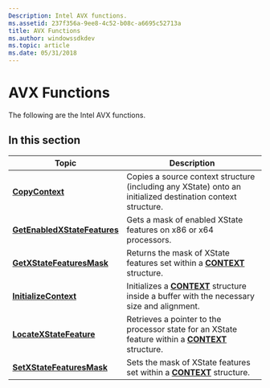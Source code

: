 ```yaml
---
Description: Intel AVX functions.
ms.assetid: 237f356a-9ee8-4c52-b08c-a6695c52713a
title: AVX Functions
ms.author: windowssdkdev
ms.topic: article
ms.date: 05/31/2018
---
```


# AVX Functions

The following are the Intel AVX functions.

## In this section



| Topic                                                                   | Description                                                                                                                    |
|-------------------------------------------------------------------------|--------------------------------------------------------------------------------------------------------------------------------|
| [**CopyContext**](/windows/desktop/api/WinBase/nf-winbase-copycontext)<br/>                           | Copies a source context structure (including any XState) onto an initialized destination context structure.<br/>         |
| [**GetEnabledXStateFeatures**](/windows/desktop/api/WinBase/nf-winbase-getenabledxstatefeatures)<br/> | Gets a mask of enabled XState features on x86 or x64 processors.<br/>                                                    |
| [**GetXStateFeaturesMask**](/windows/desktop/api/WinBase/nf-winbase-getxstatefeaturesmask)<br/>       | Returns the mask of XState features set within a [**CONTEXT**](/windows/desktop/api/WinNT/ns-winnt-_wow64_context) structure.<br/>                        |
| [**InitializeContext**](/windows/desktop/api/WinBase/nf-winbase-initializecontext)<br/>               | Initializes a [**CONTEXT**](/windows/desktop/api/WinNT/ns-winnt-_arm64_nt_context) structure inside a buffer with the necessary size and alignment.<br/>       |
| [**LocateXStateFeature**](/windows/desktop/api/WinBase/nf-winbase-locatexstatefeature)<br/>           | Retrieves a pointer to the processor state for an XState feature within a [**CONTEXT**](/windows/desktop/api/WinNT/ns-winnt-_arm64_nt_context) structure.<br/> |
| [**SetXStateFeaturesMask**](/windows/desktop/api/WinBase/nf-winbase-setxstatefeaturesmask)<br/>       | Sets the mask of XState features set within a [**CONTEXT**](/windows/desktop/api/WinNT/ns-winnt-_arm64_nt_context) structure.<br/>                             |



 

 

 




